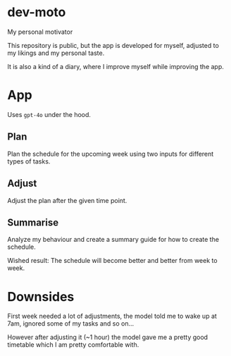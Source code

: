 # dev-moto
My personal motivator

This repository is public, but the app
is developed for myself, adjusted to my
likings and my personal taste.

It is also a kind of a diary, where I improve myself
while improving the app.

# App
Uses `gpt-4o` under the hood.

## Plan
Plan the schedule for the upcoming week
using two inputs for different types of tasks.

## Adjust
Adjust the plan after the given time point.

## Summarise
Analyze my behaviour and create a summary
guide for how to create the schedule.

Wished result: The schedule will become better
and better from week to week.

# Downsides
First week needed a lot of adjustments,
the model told me to wake up at 7am,
ignored some of my tasks and so on...

However after adjusting it (~1 hour)
the model gave me a pretty good timetable
which I am pretty comfortable with.
